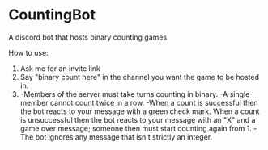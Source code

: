 # CountingBot
A discord bot that hosts binary counting games.

How to use:
1. Ask me for an invite link
2. Say "binary count here" in the channel you want the game to be hosted in.
3. -Members of the server must take turns counting in binary.
   -A single member cannot count twice in a row.
   -When a count is successful then the bot reacts to your message with a green check mark.  When a count is unsuccessful then the bot reacts to your message with an "X" and a game over message; someone then must start counting again from 1.
   -The bot ignores any message that isn't strictly an integer.
